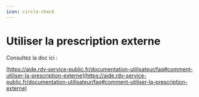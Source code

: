 ```yaml
---
icon: circle-check
---
```


# Utiliser la prescription externe

Consultez la doc ici :&#x20;

[https://aide.rdv-service-public.fr/documentation-utilisateur/faq#comment-utiliser-la-prescription-externe](https://aide.rdv-service-public.fr/documentation-utilisateur/faq#comment-utiliser-la-prescription-externe)
